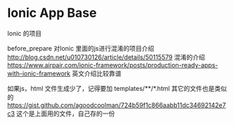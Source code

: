 Ionic App Base
==============

Ionic 的项目

before_prepare 对Ionic 里面的js进行混淆的项目介绍
http://blog.csdn.net/u010730126/article/details/50115579 混淆的介绍
https://www.airpair.com/ionic-framework/posts/production-ready-apps-with-ionic-framework 英文介绍比较靠谱

如果js，html 文件生成少了，记得要加 templates/**/*.html 其它的文件也是类似的
https://gist.github.com/agoodcoolman/724b59f1c866aabb11dc34692142e7c3  这个是上面用的文件，自己存的一份
